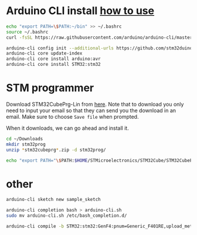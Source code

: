 # Arduino CLI install [how to use](https://arduino.github.io/arduino-cli/latest/getting-started/)
```bash
echo "export PATH=\$PATH:~/bin" >> ~/.bashrc
source ~/.bashrc
curl -fsSL https://raw.githubusercontent.com/arduino/arduino-cli/master/install.sh | sh

arduino-cli config init --additional-urls https://github.com/stm32duino/BoardManagerFiles/raw/master/STM32/package_stm_index.json
arduino-cli core update-index
arduino-cli core install arduino:avr
arduino-cli core install STM32:stm32
```

# STM programmer
Download STM32CubePrg-Lin from [here](https://www.st.com/en/development-tools/stm32cubeprog.html). Note that to download you only need to input your email so that they can send you the download in an email. Make sure to choose `Save file` when prompted.

When it downloads, we can go ahead and install it.
```bash
cd ~/Downloads
mkdir stm32prog
unzip *stm32cubeprg*.zip -d stm32prog/

echo "export PATH="\$PATH:$HOME/STMicroelectronics/STM32Cube/STM32CubeProgrammer/bin" >> ~/.bashrc
```

# other
```bash
arduino-cli sketch new sample_sketch

arduino-cli completion bash > arduino-cli.sh
sudo mv arduino-cli.sh /etc/bash_completion.d/

arduino-cli compile -b STM32:stm32:GenF4:pnum=Generic_F401RE,upload_method=dfuMethod,xserial=generic,usb=CDCgen,xusb=FS,opt=osstd,rtlib=nano -u
```